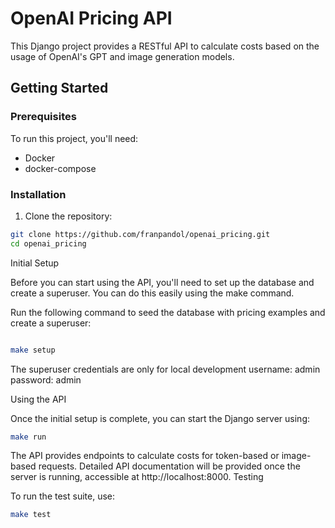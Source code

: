 # OpenAI Pricing API

This Django project provides a RESTful API to calculate costs based on the usage of OpenAI's GPT and image generation models.

## Getting Started

### Prerequisites

To run this project, you'll need:

- Docker
- docker-compose

### Installation

1. Clone the repository:

```bash
git clone https://github.com/franpandol/openai_pricing.git
cd openai_pricing
```


Initial Setup

Before you can start using the API, you'll need to set up the database and create a superuser. You can do this easily using the make command.

Run the following command to seed the database with pricing examples and create a superuser:

```bash

make setup
```

The superuser credentials are only for local development
username: admin
password: admin

Using the API

Once the initial setup is complete, you can start the Django server using:

```bash
make run
```
The API provides endpoints to calculate costs for token-based or image-based requests. Detailed API documentation will be provided once the server is running, accessible at http://localhost:8000.
Testing

To run the test suite, use:

```bash
make test
```

